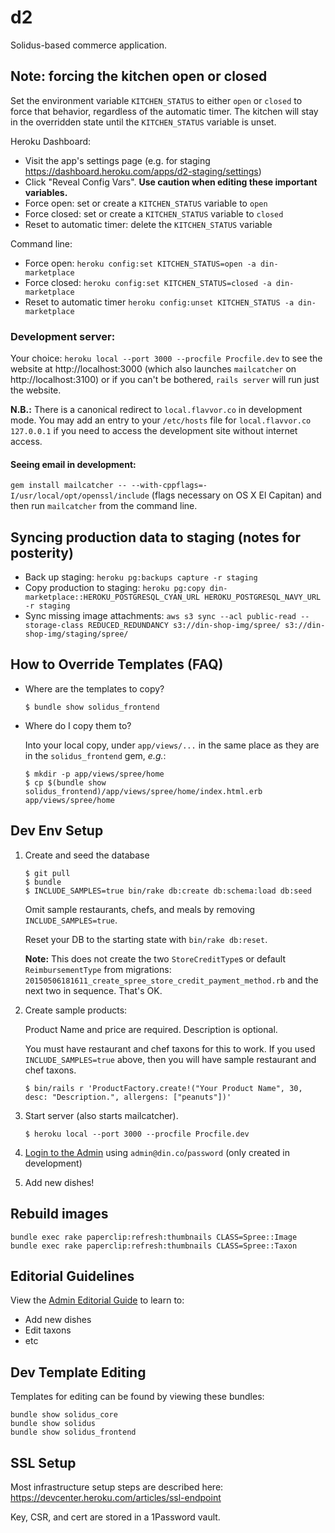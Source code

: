 # d2
Solidus-based commerce application.

## Note: forcing the kitchen open or closed
Set the environment variable `KITCHEN_STATUS` to either `open` or `closed` to force that behavior, regardless of the automatic timer. The kitchen will stay in the overridden state until the `KITCHEN_STATUS` variable is unset.

Heroku Dashboard:
- Visit the app's settings page (e.g. for staging https://dashboard.heroku.com/apps/d2-staging/settings)
- Click "Reveal Config Vars". **Use caution when editing these important variables.**
- Force open: set or create a `KITCHEN_STATUS` variable to `open`
- Force closed: set or create a `KITCHEN_STATUS` variable to `closed`
- Reset to automatic timer: delete the `KITCHEN_STATUS` variable

Command line:
- Force open: `heroku config:set KITCHEN_STATUS=open -a din-marketplace`
- Force closed: `heroku config:set KITCHEN_STATUS=closed -a din-marketplace`
- Reset to automatic timer `heroku config:unset KITCHEN_STATUS -a din-marketplace`

### Development server:
Your choice: `heroku local --port 3000 --procfile Procfile.dev` to see the website at http://localhost:3000 (which also launches `mailcatcher` on http://localhost:3100) or if you can't be bothered, `rails server` will run just the website.

**N.B.:** There is a canonical redirect to `local.flavvor.co` in development mode. You may add an entry to your `/etc/hosts` file for `local.flavvor.co 127.0.0.1` if you need to access the development site without internet access.

#### Seeing email in development:
`gem install mailcatcher -- --with-cppflags=-I/usr/local/opt/openssl/include`  (flags necessary on OS X El Capitan) and then run `mailcatcher` from the command line.

## Syncing production data to staging (notes for posterity)
- Back up staging: `heroku pg:backups capture -r staging`
- Copy production to staging: `heroku pg:copy din-marketplace::HEROKU_POSTGRESQL_CYAN_URL HEROKU_POSTGRESQL_NAVY_URL -r staging`
- Sync missing image attachments: `aws s3 sync --acl public-read --storage-class REDUCED_REDUNDANCY s3://din-shop-img/spree/ s3://din-shop-img/staging/spree/`

## How to Override Templates (FAQ)

- Where are the templates to copy?

    ```console
    $ bundle show solidus_frontend
    ```

- Where do I copy them to?

    Into your local copy, under `app/views/...` in the same place as they are in the `solidus_frontend` gem, _e.g._:

    ``` console
    $ mkdir -p app/views/spree/home
    $ cp $(bundle show solidus_frontend)/app/views/spree/home/index.html.erb app/views/spree/home
    ```


## Dev Env Setup

1. Create and seed the database

    ```console
    $ git pull
    $ bundle
    $ INCLUDE_SAMPLES=true bin/rake db:create db:schema:load db:seed
    ```

    Omit sample restaurants, chefs, and meals by removing `INCLUDE_SAMPLES=true`.

    Reset your DB to the starting state with `bin/rake db:reset`.

    **Note:** This does not create the two `StoreCreditType`s or default `ReimbursementType` from migrations: `20150506181611_create_spree_store_credit_payment_method.rb` and the next two in sequence. That's OK.

2. Create sample products:

    Product Name and price are required. Description is optional.

    You must have restaurant and chef taxons for this to work. If you used `INCLUDE_SAMPLES=true` above, then you will have sample restaurant and chef taxons.

    ```console
    $ bin/rails r 'ProductFactory.create!("Your Product Name", 30, desc: "Description.", allergens: ["peanuts"])'
    ```

3. Start server (also starts mailcatcher).

    ```console
    $ heroku local --port 3000 --procfile Procfile.dev
    ```

4. [Login to the Admin](http://localhost:3000/admin) using `admin@din.co`/`password` (only created in development)

5. Add new dishes!

## Rebuild images

```
bundle exec rake paperclip:refresh:thumbnails CLASS=Spree::Image
bundle exec rake paperclip:refresh:thumbnails CLASS=Spree::Taxon
```

## Editorial Guidelines

View the [Admin Editorial Guide](https://docs.google.com/document/d/1HXd1ObkDjGsxLjm6wnhntjjaQn0TC2H3dtyownfo41w/edit) to learn to:

* Add new dishes
* Edit taxons
* etc


## Dev Template Editing

Templates for editing can be found by viewing these bundles:

```
bundle show solidus_core
bundle show solidus
bundle show solidus_frontend
```

## SSL Setup

Most infrastructure setup steps are described here: https://devcenter.heroku.com/articles/ssl-endpoint

Key, CSR, and cert are stored in a 1Password vault.
